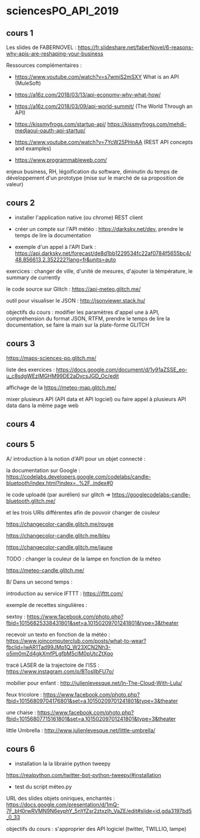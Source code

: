 # sciencesPO_API_2019

## cours 1

Les slides de FABERNOVEL : https://fr.slideshare.net/faberNovel/6-reasons-why-apis-are-reshaping-your-business

Ressources complémentaires : 

- https://www.youtube.com/watch?v=s7wmiS2mSXY What is an API (MuleSoft)
- https://a16z.com/2018/03/13/api-economy-why-what-how/
- https://a16z.com/2018/03/09/api-world-summit/ (The World Through an API)
- https://kissmyfrogs.com/startup-api/
https://kissmyfrogs.com/mehdi-medjaoui-oauth-api-startup/

- https://www.youtube.com/watch?v=7YcW25PHnAA (REST API concepts and examples)

- https://www.programmableweb.com/

enjeux business, RH, légoification du software, diminutin du temps de développement d'un prototype (mise sur le marché de sa proposition de valeur) 

## cours 2

- installer l'application native (ou chrome) REST client 

- créer un compte sur l'API météo : https://darksky.net/dev, prendre le temps de lire la documentation 

- exemple d'un appel à l'API Dark : https://api.darksky.net/forecast/de8d1bb1229534fc22af0784f5655bc4/48.856613,2.352222?lang=fr&units=auto

exercices : changer de ville, d'unité de mesures, d'ajouter la témpérature, le summary de currently

le code source sur Glitch : https://api-meteo.glitch.me/

outil pour visualiser le JSON : http://jsonviewer.stack.hu/

objectifs du cours : modifier les paramètres d'appel une à API, compréhension du format JSON, RTFM, prendre le temps de lire la documentation, se faire la main sur la plate-forme GLITCH

## cours 3

https://maps-sciences-po.glitch.me/

liste des exercices : https://docs.google.com/document/d/1y91aZSSE_eo-u_c8sdgWEzlMGHM99DE2aDvcsJGD_Oc/edit

affichage de la https://meteo-map.glitch.me/

mixer plusieurs API (API data et API logciel) ou faire appel à plusieurs API data dans la même page web

## cours 4



## cours 5

A/ introduction à la notion d'API pour un objet connecté : 

la documentation sur Google : https://codelabs.developers.google.com/codelabs/candle-bluetooth/index.html?index=..%2F..index#0

le code uploadé (par aurélien) sur glitch => https://googlecodelabs-candle-bluetooth.glitch.me/ 

et les trois URls différentes afin de pouvoir changer de couleur 

https://changecolor-candle.glitch.me/rouge

https://changecolor-candle.glitch.me/bleu

https://changecolor-candle.glitch.me/jaune



TODO : changer la couleur de la lampe en fonction de la méteo 

https://meteo-candle.glitch.me/


B/ Dans un second temps : 

introduction au service IFTTT : https://ifttt.com/

exemple de recettes singulières : 

sextoy : https://www.facebook.com/photo.php?fbid=10156825338431801&set=a.10150209701241801&type=3&theater

recevoir un texto en fonction de la météo : https://www.joincomputerclub.com/posts/what-to-wear?fbclid=IwAR1Tad99JMp1Q_W23XCN2Nh3-o5im0mZd4gkXmfPLgfbM5clM0pUtcZtXgo

tracé LASER de la trajectoire de l'ISS : https://www.instagram.com/p/BToslIbFU7o/

mobilier pour enfant : http://julienlevesque.net/In-The-Cloud-With-Lulu/

feux tricolore : https://www.facebook.com/photo.php?fbid=10156809704176801&set=a.10150209701241801&type=3&theater

une chaise : https://www.facebook.com/photo.php?fbid=10156807715161801&set=a.10150209701241801&type=3&theater

little Umbrella : http://www.julienlevesque.net/little-umbrella/

## cours 6

- installation la la librairie python tweepy

https://realpython.com/twitter-bot-python-tweepy/#installation

- test du script méteo.py

URL des slides objets oniriques, enchantés : https://docs.google.com/presentation/d/1mQ-7F_bH0rwRVMN9N6eyphY_5nYfZsr2ztxzlh_VaZE/edit#slide=id.gda3197bd5_0_33

objectifs du cours : s'approprier des API logiciel (twitter, TWILLIO, lampe) 


